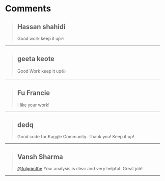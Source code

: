 # Comments 

> ## Hassan shahidi
> 
> Good work keep it up🔥
> 
> 
> 


---

> ## geeta keote
> 
> Good Work keep it up👍
> 
> 
> 


---

> ## Fu Francie
> 
> I like your work!
> 
> 
> 


---

> ## dedq
> 
> Good code for Kaggle Community. Thank you! Keep it up!
> 
> 
> 


---

> ## Vansh Sharma
> 
> [@fulgrimthe](https://www.kaggle.com/fulgrimthe) Your analysis is clear and very helpful. Great job!
> 
> 
> 


---

